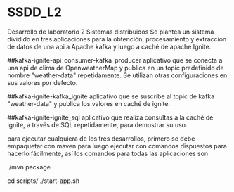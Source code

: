 # SSDD_L2


Desarrollo de laboratorio 2 Sistemas distribuidos
Se plantea un sistema dividido en tres aplicaciones para la obtención, 
procesamiento y extracción de datos de una api a Apache kafka y luego a caché de apache Ignite.



##kafka-ignite-api_consumer-kafka_producer
aplicativo que se conecta a una api de clima de OpenweatherMap
y publica en un topic predefinido de nombre "weather-data" repetidamente. Se utilizan otras configuraciones en sus valores por defecto.

##kafka-ignite-kafka_ignite
aplicativo que se suscribe al topic de kafka "weather-data" y publica los valores en caché de ignite.

##kafka-ignite-ignite_sql
aplicativo que realiza consultas a la caché de ignite, a través de SQL repetidamente, para demostrar su uso.








para ejecutar cualquiera de los tres desarrollos, primero se debe empaquetar con maven para luego ejecutar con comandos dispuestos para hacerlo fácilmente, así los comandos para todas las aplicaciones son

./mvn package

cd scripts/
./start-app.sh


